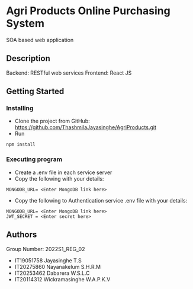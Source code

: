# Agri Products Online Purchasing System

SOA based web application

## Description

Backend: RESTful web services Frontend: React JS 

## Getting Started


### Installing

* Clone the project from GitHub: https://github.com/ThashmilaJayasinghe/AgriProducts.git
* Run 
```
npm install
```

### Executing program

* Create a .env file in each service server
* Copy the following with your details:
```
MONGODB_URL= <Enter MongoDB link here>
```
* Copy the following to Authentication service .env file with your details:
```
MONGODB_URL= <Enter MongoDB link here>
JWT_SECRET = <Enter secret here>
```


## Authors

Group Number: 2022S1_REG_02

* IT19051758 	Jayasinghe T.S
* IT20275860	Nayanakelum S.H.R.M
* IT20253462	Dabarera W.S.L.C
* IT20114312	Wickramasinghe W.A.P.K.V
